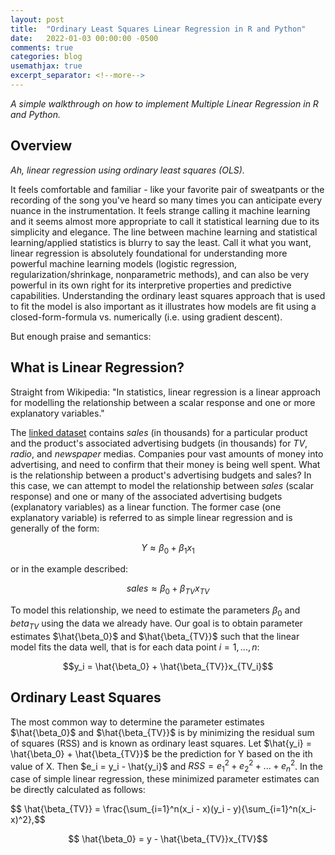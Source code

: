 ```yaml
---
layout: post
title:  "Ordinary Least Squares Linear Regression in R and Python"
date:   2022-01-03 00:00:00 -0500
comments: true
categories: blog
usemathjax: true
excerpt_separator: <!--more-->
---
```


*A simple walkthrough on how to implement Multiple Linear Regression in R and Python.*

<!--more-->

## Overview

*Ah, linear regression using ordinary least squares (OLS).*

It feels comfortable and familiar - like your favorite pair of sweatpants or the recording of the song you've heard so many times you can anticipate every nuance in the instrumentation. It feels strange calling it machine learning and it seems almost more appropriate to call it statistical learning due to its simplicity and elegance. The line between machine learning and statistical learning/applied statistics is blurry to say the least. Call it what you want, linear regression is absolutely foundational for understanding more powerful machine learning models (logistic regression, regularization/shrinkage, nonparametric methods), and can also be very powerful in its own right for its interpretive properties and predictive capabilities. Understanding the ordinary least squares approach that is used to fit the model is also important as it illustrates how models are fit using a closed-form-formula vs. numerically (i.e. using gradient descent).

But enough praise and semantics:

## **What is Linear Regression?**

Straight from Wikipedia: "In statistics, linear regression is a linear approach for modelling the relationship between a scalar response and one or more explanatory variables." 

The [linked dataset](https://raw.githubusercontent.com/hardikkamboj/An-Introduction-to-Statistical-Learning/master/data/Advertising.csv) contains *sales* (in thousands) for a particular product and the product's associated advertising budgets (in thousands) for *TV*, *radio*, and *newspaper* medias. Companies pour vast amounts of money into advertising, and need to confirm that their money is being well spent. What is the relationship between a product's advertising budgets and sales? In this case, we can attempt to model the relationship between *sales* (scalar response) and one or many of the associated advertising budgets (explanatory variables) as a linear function. The former case (one explanatory variable) is referred to as simple linear regression and is generally of the form:

$$Y \approx \beta_0 + \beta_1x_1$$

or in the example described:

$$sales \approx \beta_0 + \beta_{TV}x_{TV}$$

To model this relationship, we need to estimate the parameters $\beta_0$ and $beta_{TV}$ using the data we already have. Our goal is to obtain parameter estimates $\hat{\beta_0}$ and $\hat{\beta_{TV}}$ such that the linear model fits the data well, that is for each data point $i = 1,...,n$:

$$y_i = \hat{\beta_0} + \hat{\beta_{TV}}x_{TV_i}$$

## **Ordinary Least Squares**

The most common way to determine the parameter estimates $\hat{\beta_0}$ and $\hat{\beta_{TV}}$ is by minimizing the residual sum of squares (RSS) and is known as ordinary least squares. Let $\hat{y_i} = \hat{\beta_0} + \hat{\beta_{TV}}$ be the prediction for Y based on the ith value of X. Then $e_i = y_i - \hat{y_i}$ and $RSS = e_1^2 + e_2^2 + ... + e_n^2$. In the case of simple linear regression, these minimized parameter estimates can be directly calculated as follows:

$$ \hat{\beta_{TV}} = \frac{\sum_{i=1}^n(x_i - x)(y_i - y){\sum_{i=1}^n(x_i-x)^2},$$

$$ \hat{\beta_0} = y - \hat{\beta_{TV}}x_{TV}$$
